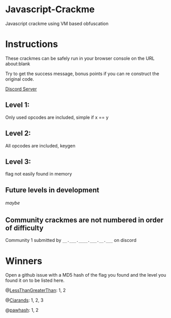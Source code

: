# Javascript-Crackme
Javascript crackme using VM based obfuscation

# Instructions
These crackmes can be safely run in your browser console on the URL about:blank

Try to get the success message, bonus points if you can re construct the original code.

[Discord Server](https://discord.gg/USJQjwD7AY)

## Level 1:
Only used opcodes are included, simple if x == y

## Level 2:
All opcodes are included, keygen

## Level 3:
flag not easily found in memory

## Future levels in development
###### maybe

## Community crackmes are not numbered in order of difficulty
Community 1 submitted by `__.___.____.___.__.___` on discord

# Winners
Open a github issue with a MD5 hash of the flag you found and the level you found it on to be listed here.

@[LessThanGreaterThan](https://github.com/LessThanGreaterThan): 1, 2

@[Ciarands](https://github.com/Ciarands): 1, 2, 3

@[pawhash](https://github.com/pawhash): 1, 2
